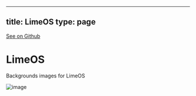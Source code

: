 
---
title: LimeOS
type: page
---

[See on Github](https://github.com/jakeroggenbuck/LimeOS/)

# LimeOS
Backgrounds images for LimeOS

![image](https://user-images.githubusercontent.com/35516367/185853004-74e4aac6-d8ed-451e-97da-ea720e87228e.png)
